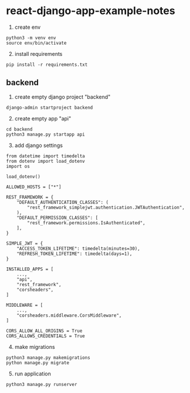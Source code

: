 # react-django-app-example-notes

1. create env
```
python3 -m venv env
source env/bin/activate
```

2. install requirements
```
pip install -r requirements.txt
```

## backend

1. create empty django project "backend"
```
django-admin startproject backend
```

2. create empty app "api"
```
cd backend
python3 manage.py startapp api
```

3. add django settings
```
from datetime import timedelta
from dotenv import load_dotenv
import os

load_dotenv()

ALLOWED_HOSTS = ["*"]

REST_FRAMEWORK = {
    "DEFAULT_AUTHENTICATION_CLASSES": (
        "rest_framework_simplejwt.authentication.JWTAuthentication",
    ),
    "DEFAULT_PERMISSION_CLASSES": [
        "rest_framework.permissions.IsAuthenticated",
    ],
}

SIMPLE_JWT = {
    "ACCESS_TOKEN_LIFETIME": timedelta(minutes=30),
    "REFRESH_TOKEN_LIFETIME": timedelta(days=1),
}

INSTALLED_APPS = [
    ...,
    "api",
    "rest_framework",
    "corsheaders",
]

MIDDLEWARE = [
    ...,
    "corsheaders.middleware.CorsMiddleware",
]

CORS_ALLOW_ALL_ORIGINS = True
CORS_ALLOWS_CREDENTIALS = True
```

4. make migrations
```
python3 manage.py makemigrations
python manage.py migrate 
```

5. run application
```
python3 manage.py runserver
```
